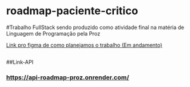 # roadmap-paciente-critico

#Trabalho FullStack sendo produzido como atividade final na matéria de Linguagem de Programação pela Proz 


[ Link pro figma de como planejamos o trabalho (Em andamento)](Https://www.figma.com/file/MGsqgmU6gEO3t3StZLXscY/Untitled?type=design&node-id=0%3A1&mode=design&t=3K0sFfYeeTdNgn1z-1)
##
##Link-API 
### https://api-roadmap-proz.onrender.com/
